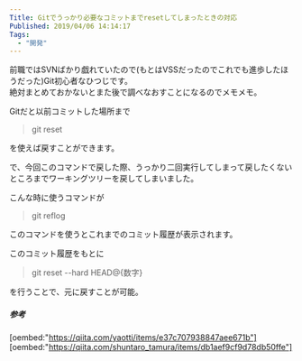 ```yaml
---
Title: Gitでうっかり必要なコミットまでresetしてしまったときの対応
Published: 2019/04/06 14:14:17
Tags:
  - "開発"
---
```

前職ではSVNばかり戯れていたので(もとはVSSだったのでこれでも進歩したほうだった)Git初心者なひつじです。  
絶対まとめておかないとまた後で調べなおすことになるのでメモメモ。  

Gitだと以前コミットした場所まで
> git reset 

を使えば戻すことができます。  

で、今回このコマンドで戻した際、うっかり二回実行してしまって戻したくないところまでワーキングツリーを戻してしまいました。  

こんな時に使うコマンドが

> git reflog  

このコマンドを使うとこれまでのコミット履歴が表示されます。  

このコミット履歴をもとに

> git reset --hard HEAD@{数字}    

を行うことで、元に戻すことが可能。  

##### 参考

[oembed:"https://qiita.com/yaotti/items/e37c707938847aee671b"]
[oembed:"https://qiita.com/shuntaro_tamura/items/db1aef9cf9d78db50ffe"]

